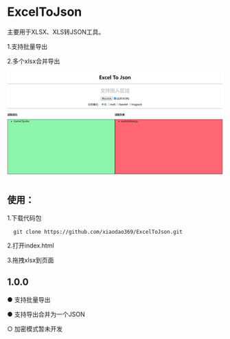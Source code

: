 # ExcelToJson
主要用于XLSX、XLS转JSON工具。

1.支持批量导出

2.多个xlsx合并导出

![image](./image/page.jpg)
   
    
    
## 使用：
   1.下载代码包
   
      git clone https://github.com/xiaodao369/ExcelToJson.git
   
   2.打开index.html
   
   3.拖拽xlsx到页面

## 1.0.0
   ● 支持批量导出
   
   ● 支持导出合并为一个JSON
   
   ○ 加密模式暂未开发
